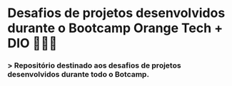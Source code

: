 # Desafios de projetos desenvolvidos durante o Bootcamp Orange Tech + DIO 👩🏻‍💻
### > Repositório destinado aos desafios de projetos desenvolvidos durante todo o Botcamp.
